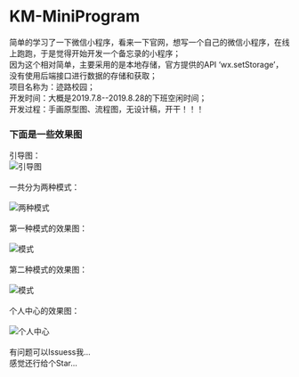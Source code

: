 # KM-MiniProgram
简单的学习了一下微信小程序，看来一下官网，想写一个自己的微信小程序，在线上跑跑，于是觉得开始开发一个备忘录的小程序；<br>
因为这个相对简单，主要采用的是本地存储，官方提供的API ‘wx.setStorage’，没有使用后端接口进行数据的存储和获取；<br>
项目名称为：迹路校园；<br>
开发时间：大概是2019.7.8--2019.8.28的下班空闲时间；<br>
开发过程：手画原型图、流程图，无设计稿，开干！！！ <br>
### 下面是一些效果图 
引导图：<br>
![引导图](https://raw.githubusercontent.com/yangzaiwangzi/KM-MiniProgram/master/readMeImg/index.png)<br><br>
一共分为两种模式：<br><br>
![两种模式](https://raw.githubusercontent.com/yangzaiwangzi/KM-MiniProgram/master/readMeImg/2moshi.png)<br><br>
第一种模式的效果图：<br><br>
![模式](https://raw.githubusercontent.com/yangzaiwangzi/KM-MiniProgram/master/readMeImg/jinrimoshi222.gif)<br><br>
第二种模式的效果图：<br><br>
![模式](https://raw.githubusercontent.com/yangzaiwangzi/KM-MiniProgram/master/readMeImg/rilimoshi.gif)<br><br>
个人中心的效果图：<br><br>
![个人中心](https://raw.githubusercontent.com/yangzaiwangzi/KM-MiniProgram/master/readMeImg/wode.gif)<br><br>
有问题可以Issuess我...<br>
感觉还行给个Star...
